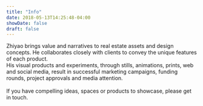 ```yaml
---
title: "Info"
date: 2018-05-13T14:25:48-04:00
showDate: false
draft: false
---
```

Zhiyao brings value and narratives to real estate assets and design concepts.
He collaborates closely with clients to convey the unique features of each product.<br>
His visual products and experiments, through stills, animations, prints, web and social media, result in successful marketing campaigns, funding rounds, project approvals and media attention.
<br><br>
If you have compelling ideas, spaces or products to showcase, please get in touch.
<br><br><br><br>